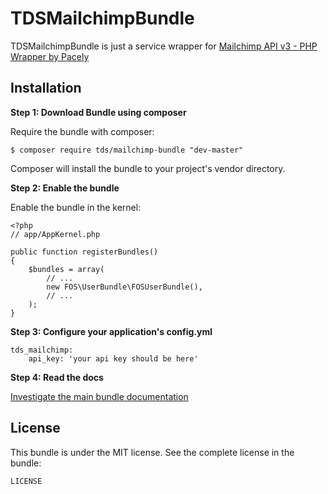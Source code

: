 TDSMailchimpBundle
==================

TDSMailchimpBundle is just a service wrapper for [Mailchimp API v3 - PHP Wrapper by Pacely](https://github.com/pacely/mailchimp-api-v3)

Installation
------------

**Step 1: Download Bundle using composer**

Require the bundle with composer:

    $ composer require tds/mailchimp-bundle "dev-master"
    
Composer will install the bundle to your project's vendor directory.


**Step 2: Enable the bundle**

Enable the bundle in the kernel:


    <?php
    // app/AppKernel.php
    
    public function registerBundles()
    {
        $bundles = array(
            // ...
            new FOS\UserBundle\FOSUserBundle(),
            // ...
        );
    }

**Step 3: Configure your application's config.yml**

    tds_mailchimp:
        api_key: 'your api key should be here'

**Step 4: Read the docs**

[Investigate the main bundle documentation](https://github.com/pacely/mailchimp-api-v3)

License
-------

This bundle is under the MIT license. See the complete license in the bundle:

    LICENSE

